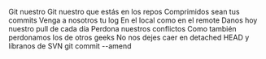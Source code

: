 Git nuestro Git nuestro que estás en los repos Comprimidos sean tus commits Venga a nosotros tu log En el local como en el remote Danos hoy nuestro pull de cada día Perdona nuestros conflictos Como también perdonamos los de otros geeks No nos dejes caer en detached HEAD y líbranos de SVN git commit --amend